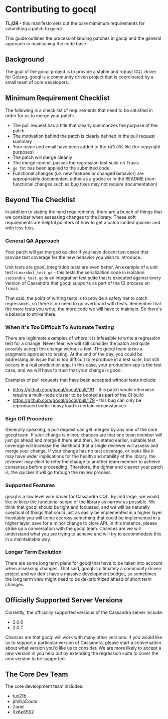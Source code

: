 # Contributing to gocql

**TL;DR** - this manifesto sets out the bare mimimum requirements for submitting a patch to gocql.

This guide outlines the process of landing patches in gocql and the general approach to maintaining the code base.

## Background

The goal of the gocql project is to provide a stable and robust CQL driver for Golang. gocql is a community driven project that is coordinated by a small team of core developers.

## Minimum Requirement Checklist

The following is a check list of requirements that need to be satisfied in order for us to merge your patch:

* The pull request has a title that clearly summarizes the purpose of the patch
* The motivation behind the patch is clearly defined in the pull request summary
* Your name and email have been added to the `AUTHORS` file (for copyright purposes)
* The patch will merge cleanly
* The merge commit passes the regression test suite on Travis
* `go fmt` has been applied to the submitted code
* Functional changes (i.e. new features or changed behavior) are appropriately documented, either as a godoc or in the README (non-functional changes such as bug fixes may not require documentation)

## Beyond The Checklist

In addition to stating the hard requirements, there are a bunch of things that we consider when assessing changes to the library. These soft requirements are helpful pointers of how to get a patch landed quicker and with less fuss.

### General QA Approach

Your patch will get merged quicker if you have decent test cases that provide test coverage for the new behavior you wish to introduce.

Unit tests are good, integration tests are even better. An example of a unit test is `marshal_test.go` - this tests the serialization code in isolation. `cassandra_test.go` is an integration test suite that is executed against every version of Cassandra that gocql supports as part of the CI process on Travis.

That said, the point of writing tests is to provide a safety net to catch regressions, so there is no need to go overboard with tests. Remember that the more tests you write, the more code we will have to maintain. So there's a balance to strike there.

### When It's Too Difficult To Automate Testing

There are legitimate examples of where it is infeasible to write a regression test for a change. Never fear, we will still consider the patch and quite possibly accept the change without a test. The gocql team takes a pragmatic approach to testing. At the end of the day, you could be addressing an issue that is too difficult to reproduce in a test suite, but still occurs in a real production app. In this case, your production app is the test case, and we will have to trust that your change is good.

Examples of pull requests that have been accepted without tests include:

* https://github.com/gocql/gocql/pull/181 - this patch would otherwise require a multi-node cluster to be booted as part of the CI build
* https://github.com/gocql/gocql/pull/179 - this bug can only be reproduced under heavy load in certain circumstances

### Sign Off Procedure

Generally speaking, a pull request can get merged by any one of the core gocql team. If your change is minor, chances are that one team member will just go ahead and merge it there and then. As stated earlier, suitable test coverage will increase the likelihood that a single reviewer will assess and merge your change. If your change has no test coverage, or looks like it may have wider implications for the health and stability of the library, the reviewer may elect to refer the change to another team member to acheive consensus before proceeding. Therefore, the tighter and cleaner your patch is, the quicker it will go through the review process.

### Supported Features

gocql is a low level wire driver for Cassandra CQL. By and large, we would like to keep the functional scope of the library as narrow as possible. We think that gocql should be tight and focussed, and we will be naturally sceptical of things that could just as easily be implemented in a higher layer. Inevitably you will come accross something that could be implemented in a higher layer, save for a minor change to ciore API. In this instance, please strike up a conversation with the gocql team. Chances are we will understand what you are trying to acheive and will try to accommodate this in a maintainable way.

### Longer Term Evolution

There are some long term plans for gocql that have to be taken into account when assessing changes. That said, gocql is ultimately a community driven project and we don't have a massive development budget, so sometimes the long term view might need to be de-prioritized ahead of short term changes.

## Officially Supported Server Versions

Currently, the officiallly supported versions of the Cassandra server include:

* 2.0.6
* 2.0.7

Chances are that gocql will work with many other versions. If you would like us to support a particular version of Cassandra, please start a conversation about what version you'd like us to consider. We are more likely to accept a new version in you help out by extending the regression suite to cover the new version to be supported.

## The Core Dev Team

The core development team includes:

* tux21b
* phillipCouto
* Zariel
* 0x6e6562
